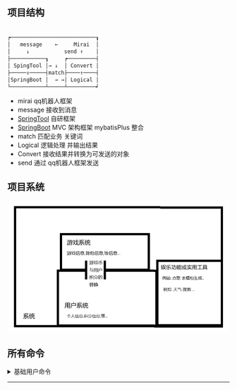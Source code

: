 ## 项目结构

```

┍───────────────────────────┒
│   message    ←     Mirai  │
│     ↓           send ↑    │
├───────────┒     ┍─────────┤ 
│ SpingTool │→ ↓  │ Convert │
├─────⇕─────┤match├────↑────┤
│SpringBoot │  → →│ Logical │
└───────────┴─────┴─────────┙

```

- mirai qq机器人框架
- message 接收到消息
- [SpringTool](https://github.com/Kloping/my-spring-tool) 自研框架
- [SpringBoot](https://spring.io/projects/spring-boot/) MVC 架构框架 mybatisPlus 整合
- match 匹配业务 关键词
- Logical 逻辑处理 并输出结果
- Convert 接收结果并转换为可发送的对象
- send 通过 qq机器人框架发送

## 项目系统

![img.png](img.png)

## 所有命令

<details>
    <summary>基础用户命令</summary>
     <li>积分查询/查询积分</li>
     <li></li>
</details>




<hr>
<br>